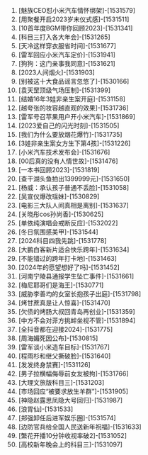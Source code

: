 
1. [魅族CEO怼小米汽车情怀绑架]-[1531579]
1. [用聚餐开启2023岁末仪式感]-[1531511]
1. [10首年度BGM带你回顾2023]-[1531341]
1. [科目三打入各大年会]-[1531265]
1. [天冷这样穿衣服省时间]-[1531677]
1. [雷军回应小米汽车定价]-[1531941]
1. [狗狗：这门亲事我同意]-[1531621]
1. [2023人间烟火]-[1531903]
1. [别被这十大食品谣言忽悠了]-[1530166]
1. [袁天罡顶级气场压制]-[1531399]
1. [结婚16年3娃非亲生案开庭]-[1531158]
1. [越夸张的妆容越直观的效果]-[1531736]
1. [雷军号召苹果用户开小米汽车]-[1531869]
1. [2023爱自己的闪光时刻]-[1531505]
1. [我们为什么要放烟花爆竹]-[1531735]
1. [3娃非亲生案女方生下第4孩]-[1531226]
1. [小米汽车技术发布会]-[1531676]
1. [00后真的没有人情世故]-[1531476]
1. [一本书回顾2023]-[1531819]
1. [查干湖头鱼拍出1399999元]-[1531650]
1. [杨威：承认孩子普通不丢脸]-[1531058]
1. [吴宣仪爆改瑶妹]-[1530829]
1. [电影三大队人间真相是离别]-[1531637]
1. [关晓彤cos孙尚香]-[1530625]
1. [单依纯演唱会戒断反应]-[1532022]
1. [冬日氛围感美甲]-[1531544]
1. [2024科目四我先跳]-[1531778]
1. [大鹏白客新片适合快乐跨年]-[1531634]
1. [不能错过的跨年打卡地]-[1531463]
1. [2024年的愿望想好了吗]-[1531452]
1. [河南宁陵县通报学生坠亡事件]-[1531661]
1. [梅尼耶哥们是海王]-[1530771]
1. [威胁李善均的女室长抱孩子出庭]-[1531798]
1. [烤甘蔗真是让人惊喜]-[1531470]
1. [欠债的烤肠大叔回青岛再创业]-[1531359]
1. [中方不会对菲方挑衅坐视不管]-[1531894]
1. [全抖音都在迎接2024]-[1531775]
1. [周海媚死因公布]-[1530815]
1. [雷军谈小米造车目标]-[1531767]
1. [程雨杉和继父撕破脸]-[1531640]
1. [发发终身禁赛]-[1531126]
1. [男子拉横幅侮辱前女友被拘]-[1531766]
1. [大理文旅版科目三]-[1531203]
1. [市场回应“被要求放生羊群”]-[1531905]
1. [神隐赵露思凤隐大号回归]-[1531987]
1. [浪胃仙]-[1531533]
1. [郑强卸任后进军娱乐圈]-[1531574]
1. [边防官兵给全国人民送新年祝福]-[1531633]
1. [繁花开播10分钟收视率破2]-[1531052]
1. [高校新年晚会上的科目三]-[1531097]